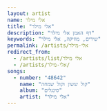 ```yaml
---
layout: artist
name: אלי מילר
title: "אלי מילר"
description: "דף האמן אלי מילר"
keywords: "שירים, מוזיקה, אלי מילר"
permalink: /artists/אלי-מילר
redirect_from:
  - /artists/list/אלי מילר
  - /artists/אלי-מילר/
songs:
  - number: "48642"
    name: "קול ששון וקול שמחה"
    album: "סינגלים"
    artist: "אלי מילר"
---
```

